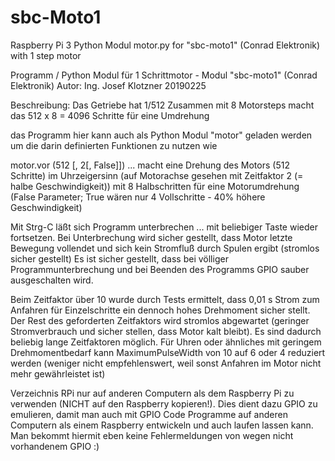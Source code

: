 # sbc-Moto1
Raspberry Pi 3 Python Modul motor.py for "sbc-moto1" (Conrad Elektronik) with 1 step motor

Programm / Python Modul für 1 Schrittmotor - Modul "sbc-moto1" (Conrad Elektronik)
Autor: Ing. Josef Klotzner
20190225

Beschreibung:
Das Getriebe hat 1/512
Zusammen mit 8 Motorsteps macht das 512 x 8 = 4096 Schritte für eine Umdrehung

das Programm hier kann auch als Python Modul "motor" geladen werden um die darin definierten Funktionen zu nutzen wie

motor.vor (512 [, 2[, False]])
... macht eine Drehung des Motors (512 Schritte) im Uhrzeigersinn (auf Motorachse gesehen mit Zeitfaktor 2 (= halbe Geschwindigkeit)) mit 8 Halbschritten für eine Motorumdrehung (False Parameter; True wären nur 4 Vollschritte - 40% höhere  Geschwindigkeit)

Mit Strg-C läßt sich Programm unterbrechen ... mit beliebiger Taste wieder fortsetzen.
Bei Unterbrechung wird sicher gestellt, dass Motor letzte Bewegung vollendet und sich kein Stromfluß durch Spulen ergibt (stromlos sicher gestellt)
Es ist sicher gestellt, dass bei völliger Programmunterbrechung und bei Beenden des Programms GPIO sauber ausgeschalten wird.

Beim Zeitfaktor über 10 wurde durch Tests ermittelt, dass 0,01 s Strom zum Anfahren für Einzelschritte ein dennoch hohes Drehmoment sicher stellt. Der Rest des geforderten Zeitfaktors wird stromlos abgewartet (geringer Stromverbrauch und sicher stellen, dass Motor kalt bleibt). Es sind dadurch beliebig lange Zeitfaktoren möglich. Für Uhren oder ähnliches mit geringem Drehmomentbedarf kann MaximumPulseWidth von 10 auf 6 oder 4 reduziert werden (weniger nicht empfehlenswert, weil sonst Anfahren im Motor nicht mehr gewährleistet ist)

Verzeichnis RPi nur auf anderen Computern als dem Raspberry Pi zu verwenden (NICHT auf den Raspberry kopieren!).
Dies dient dazu GPIO zu emulieren, damit man auch mit GPIO Code Programme auf anderen Computern als einem Raspberry entwickeln und auch laufen lassen kann. Man bekommt hiermit eben keine Fehlermeldungen von wegen nicht vorhandenem GPIO  :)

